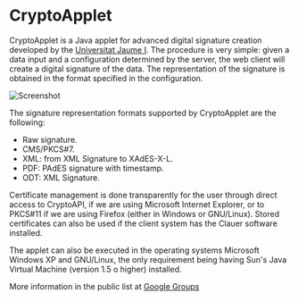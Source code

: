 # CryptoApplet #

CryptoApplet is a Java applet for advanced digital signature creation developed by the [Universitat Jaume I](http://www.uji.es). The procedure is very simple: given a data input and a configuration determined by the server, the web client will create a digital signature of the data. The representation of the signature is obtained in the format specified in the configuration.

![Screenshot](https://github.com/borillo/cryptoapplet/raw/master/cryptoapplet.png)

The signature representation formats supported by CryptoApplet are the following:

* Raw signature.
* CMS/PKCS#7.
* XML: from XML Signature to XAdES-X-L.
* PDF: PAdES signature with timestamp.
* ODT: XML Signature.

Certificate management is done transparently for the user through direct access to CryptoAPI, if we are using Microsoft Internet Explorer, or to PKCS#11 if we are using Firefox (either in Windows or GNU/Linux). Stored certificates can also be used if the client system has the Clauer software installed.

The applet can also be executed in the operating systems Microsoft Windows XP and GNU/Linux, the only requirement being having Sun's Java Virtual Machine (version 1.5 o higher) installed.

More information in the public list at [Google Groups](https://groups.google.com/a/uji.es/group/cryptoapplet?lnk=)
